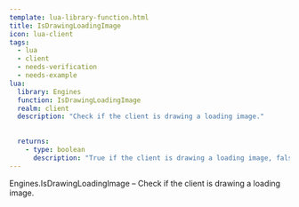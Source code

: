 ```yaml
---
template: lua-library-function.html
title: IsDrawingLoadingImage
icon: lua-client
tags:
  - lua
  - client
  - needs-verification
  - needs-example
lua:
  library: Engines
  function: IsDrawingLoadingImage
  realm: client
  description: "Check if the client is drawing a loading image."
  
  
  returns:
    - type: boolean
      description: "True if the client is drawing a loading image, false otherwise."
---
```


<div class="lua__search__keywords">
Engines.IsDrawingLoadingImage &#x2013; Check if the client is drawing a loading image.
</div>
